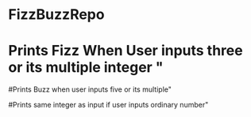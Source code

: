 # FizzBuzzRepo

# Prints Fizz When User inputs  three or its multiple integer "

#Prints Buzz when user inputs five or its multiple"

#Prints same integer as input if user inputs ordinary number"
